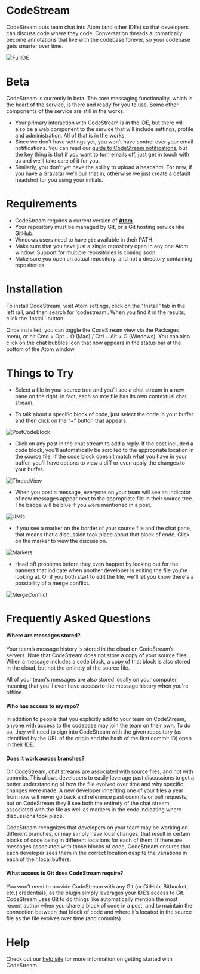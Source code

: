 # CodeStream

CodeStream puts team chat into Atom (and other IDEs) so that developers can discuss code where they code. Conversation threads automatically become annotations that live with the codebase forever, so your codebase gets smarter over time.

![FullIDE](https://codestream.zendesk.com/hc/article_attachments/360000712271/CodeStream.png)

# Beta

CodeStream is currently in beta. The core messaging functionality, which is the heart of the service, is there and ready for you to use. Some other components of the service are still in the works.

* Your primary interaction with CodeStream is in the IDE, but there will also be a web component to the service that will include settings, profile and administration. All of that is in the works.
* Since we don’t have settings yet, you won’t have control over your email notifications. You can read our [guide to CodeStream notifications](https://help.codestream.com/hc/en-us/articles/360000327691-Guide-to-CodeStream-notifications), but the key thing is that if you want to turn emails off, just get in touch with us and we’ll take care of it for you.
* Similarly, you don't yet have the ability to upload a headshot. For now, if you have a [Gravatar](https://en.gravatar.com/) we’ll pull that in, otherwise we just create a default headshot for you using your initials.

# Requirements

* CodeStream requires a current version of **[Atom](https://atom.io/)**.
* Your repository must be managed by Git, or a Git hosting service like GitHub.
* Windows users need to have `git` available in their PATH.
* Make sure that you have just a single repository open in any one Atom window. Support for multiple repositories is coming soon.
* Make sure you open an actual repository, and not a directory containing repositories.

# Installation

To install CodeStream, visit Atom settings, click on the "Install" tab in the left rail, and then search for 'codestream'. When you find it in the results, click the 'Install' button.

Once installed, you can toggle the CodeStream view via the Packages menu, or hit Cmd + Opt + O (Mac) / Ctrl + Alt + O (Windows). You can also click on the chat bubbles icon that now appears in the status bar at the bottom of the Atom window.

# Things to Try

* Select a file in your source tree and you’ll see a chat stream in a new pane on the right. In fact, each source file has its own contextual chat stream.

* To talk about a specific block of code, just select the code in your buffer and then click on the “+” button that appears.

![PostCodeBlock](https://codestream.zendesk.com/hc/article_attachments/360000889751/PlusButton.png)

* Click on any post in the chat stream to add a reply. If the post included a code block, you’ll automatically be scrolled to the appropriate location in the source file. If the code block doesn’t match what you have in your buffer, you’ll have options to view a diff or even apply the changes to your buffer.

![ThreadView](https://codestream.zendesk.com/hc/article_attachments/360000885912/Screen_Shot_2018-02-08_at_4.59.26_PM.png)

* When you post a message, everyone on your team will see an indicator of new messages appear next to the appropriate file in their source tree. The badge will be blue if you were mentioned in a post.

![UMIs](https://codestream.zendesk.com/hc/article_attachments/360000890011/Badge.png)

* If you see a marker on the border of your source file and the chat pane, that means that a discussion took place about that block of code. Click on the marker to view the discussion.

![Markers](https://codestream.zendesk.com/hc/article_attachments/360000889931/Marker.png)

* Head off problems before they even happen by looking out for the banners that indicate when another developer is editing the file you're looking at. Or if you both start to edit the file, we'll let you know there's a possibility of a merge conflict.

![MergeConflict](https://help.codestream.com/hc/article_attachments/360001973651/Banner_MergeConflict.png)

# Frequently Asked Questions

#### Where are messages stored?

Your team’s message history is stored in the cloud on CodeStream’s servers. Note that CodeStream does not store a copy of your source files. When a message includes a code block, a copy of that block is also stored in the cloud, but not the entirety of the source file.

All of your team's messages are also stored locally on your computer, meaning that you'll even have access to the message history when you're offline.

#### Who has access to my repo?

In addition to people that you explicitly add to your team on CodeStream, anyone with access to the codebase may join the team on their own. To do so, they will need to sign into CodeStream with the given repository (as identified by the URL of the origin and the hash of the first commit ID) open in their IDE.

#### Does it work across branches?

On CodeStream, chat streams are associated with source files, and not with commits. This allows developers to easily leverage past discussions to get a better understanding of how the file evolved over time and why specific changes were made. A new developer inheriting one of your files a year from now will never go back and reference past commits or pull requests, but on CodeStream they’ll see both the entirety of the chat stream associated with the file as well as markers in the code indicating where discussions took place.

CodeStream recognizes that developers on your team may be working on different branches, or may simply have local changes, that result in certain blocks of code being in different locations for each of them. If there are messages associated with those blocks of code, CodeStream ensures that each developer sees them in the correct location despite the variations in each of their local buffers.

#### What access to Git does CodeStream require?

You won’t need to provide CodeStream with any Git (or GitHub, Bitbucket, etc.) credentials, as the plugin simply leverages your IDE’s access to Git. CodeStream uses Git to do things like automatically mention the most recent author when you share a block of code in a post, and to maintain the connection between that block of code and where it’s located in the source file as the file evolves over time (and commits).

# Help

Check out our [help site](https://help.codestream.com) for more information on getting started with CodeStream.
